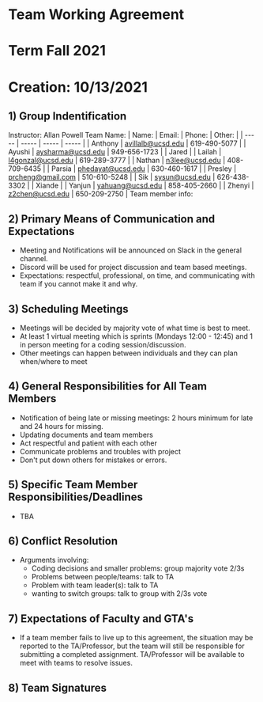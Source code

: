 # Team Working Agreement
# Term Fall 2021
# Creation: 10/13/2021
## 1) Group Indentification
Instructor: Allan Powell
Team Name: 
| Name: | Email: | Phone: | Other: |
| ----- | ----- | ----- | ----- |
| Anthony | avillalb@ucsd.edu | 619-490-5077 |
| Ayushi | aysharma@ucsd.edu | 949-656-1723 |
| Jared |
| Lailah | l4gonzal@ucsd.edu | 619-289-3777 |
| Nathan | n3lee@ucsd.edu | 408-709-6435 |
| Parsia | phedayat@ucsd.edu | 630-460-1617 |
| Presley | prcheng@gmail.com | 510-610-5248 |
| Sik | sysun@ucsd.edu | 626-438-3302 |
| Xiande | 
| Yanjun | yahuang@ucsd.edu | 858-405-2660 |
| Zhenyi | z2chen@ucsd.edu | 650-209-2750 |
Team member info:

## 2) Primary Means of Communication and Expectations
- Meeting and Notifications will be announced on Slack in the general channel. 
- Discord will be used for project discussion and team based meetings. 
- Expectations: respectful, professional, on time, and communicating with team if you cannot make it and why.

## 3) Scheduling Meetings
- Meetings will be decided by majority vote of what time is best to meet. 
- At least 1 virtual meeting which is sprints (Mondays 12:00 - 12:45) and 1 in person meeting for a coding session/discussion.
- Other meetings can happen between individuals and they can plan when/where to meet

## 4) General Responsibilities for All Team Members
- Notification of being late or missing meetings: 2 hours minimum for late and 24 hours for missing.  
- Updating documents and team members
- Act respectful and patient with each other
- Communicate problems and troubles with project
- Don't put down others for mistakes or errors.

## 5) Specific Team Member Responsibilities/Deadlines
- TBA

## 6) Conflict Resolution
- Arguments involving:
  -  Coding decisions and smaller problems: group majority vote 2/3s
  -  Problems between people/teams: talk to TA
  -  Problem with team leader(s): talk to TA
  -  wanting to switch groups: talk to group with 2/3s vote

## 7) Expectations of Faculty and GTA's
- If a team member fails to live up to this agreement, the situation may be reported to the TA/Professor, but the team will still be responsible for submitting a completed assignment. TA/Professor will be available to meet with teams to resolve issues.


## 8) Team Signatures

